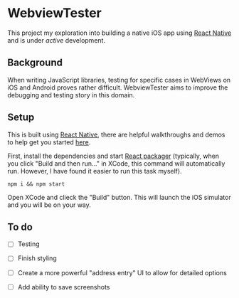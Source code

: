 WebviewTester
=============

This project my exploration into building a native iOS app using [React Native](http://facebook.github.io/react-native/) and is under _active_ development.

## Background

When writing JavaScript libraries, testing for specific cases in WebViews on iOS and Android proves rather difficult. WebviewTester aims to improve the debugging and testing story in this domain.

## Setup

This is built using [React Native](http://facebook.github.io/react-native/), there are helpful walkthroughs and demos to help get you started [here](http://facebook.github.io/react-native/docs/getting-started.html#content).


First, install the dependencies and start [React packager](https://github.com/facebook/react-native/tree/master/packager) (typically, when you click "Build and then run..." in XCode, this command will automatically run. However, I have found it easier to run this task myself).

```
npm i && npm start
```

Open XCode and clieck the "Build" button. This will launch the iOS simulator and you will be on your way.

## To do

- [ ] Testing
- [ ] Finish styling
- [ ] Create a more powerful "address entry" UI to allow for detailed options
- [ ] Add ability to save screenshots


